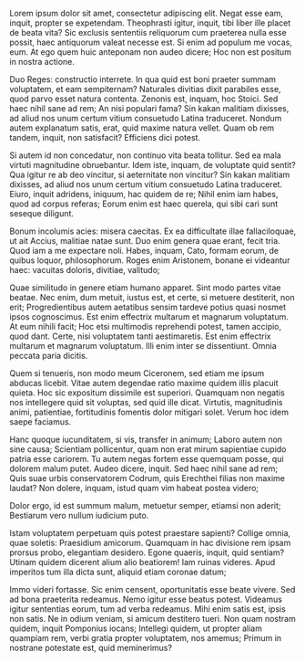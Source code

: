 ---
---
Lorem ipsum dolor sit amet, consectetur adipiscing elit. Negat esse eam, inquit, propter se expetendam. Theophrasti igitur, inquit, tibi liber ille placet de beata vita? Sic exclusis sententiis reliquorum cum praeterea nulla esse possit, haec antiquorum valeat necesse est. Si enim ad populum me vocas, eum. At ego quem huic anteponam non audeo dicere; Hoc non est positum in nostra actione. 

Duo Reges: constructio interrete. In qua quid est boni praeter summam voluptatem, et eam sempiternam? Naturales divitias dixit parabiles esse, quod parvo esset natura contenta. Zenonis est, inquam, hoc Stoici. Sed haec nihil sane ad rem; An nisi populari fama? Sin kakan malitiam dixisses, ad aliud nos unum certum vitium consuetudo Latina traduceret. Nondum autem explanatum satis, erat, quid maxime natura vellet. Quam ob rem tandem, inquit, non satisfacit? Efficiens dici potest. 

Si autem id non concedatur, non continuo vita beata tollitur. Sed ea mala virtuti magnitudine obruebantur. Idem iste, inquam, de voluptate quid sentit? Qua igitur re ab deo vincitur, si aeternitate non vincitur? Sin kakan malitiam dixisses, ad aliud nos unum certum vitium consuetudo Latina traduceret. Eiuro, inquit adridens, iniquum, hac quidem de re; Nihil enim iam habes, quod ad corpus referas; Eorum enim est haec querela, qui sibi cari sunt seseque diligunt. 

Bonum incolumis acies: misera caecitas. Ex ea difficultate illae fallaciloquae, ut ait Accius, malitiae natae sunt. Duo enim genera quae erant, fecit tria. Quod iam a me expectare noli. Habes, inquam, Cato, formam eorum, de quibus loquor, philosophorum. Roges enim Aristonem, bonane ei videantur haec: vacuitas doloris, divitiae, valitudo; 

Quae similitudo in genere etiam humano apparet. Sint modo partes vitae beatae. Nec enim, dum metuit, iustus est, et certe, si metuere destiterit, non erit; Progredientibus autem aetatibus sensim tardeve potius quasi nosmet ipsos cognoscimus. Est enim effectrix multarum et magnarum voluptatum. At eum nihili facit; Hoc etsi multimodis reprehendi potest, tamen accipio, quod dant. Certe, nisi voluptatem tanti aestimaretis. Est enim effectrix multarum et magnarum voluptatum. Illi enim inter se dissentiunt. Omnia peccata paria dicitis. 

Quem si tenueris, non modo meum Ciceronem, sed etiam me ipsum abducas licebit. Vitae autem degendae ratio maxime quidem illis placuit quieta. Hoc sic expositum dissimile est superiori. Quamquam non negatis nos intellegere quid sit voluptas, sed quid ille dicat. Virtutis, magnitudinis animi, patientiae, fortitudinis fomentis dolor mitigari solet. Verum hoc idem saepe faciamus. 

Hanc quoque iucunditatem, si vis, transfer in animum; Laboro autem non sine causa; Scientiam pollicentur, quam non erat mirum sapientiae cupido patria esse cariorem. Tu autem negas fortem esse quemquam posse, qui dolorem malum putet. Audeo dicere, inquit. Sed haec nihil sane ad rem; Quis suae urbis conservatorem Codrum, quis Erechthei filias non maxime laudat? Non dolere, inquam, istud quam vim habeat postea videro; 

Dolor ergo, id est summum malum, metuetur semper, etiamsi non aderit; Bestiarum vero nullum iudicium puto. 

Istam voluptatem perpetuam quis potest praestare sapienti? Collige omnia, quae soletis: Praesidium amicorum. Quamquam in hac divisione rem ipsam prorsus probo, elegantiam desidero. Egone quaeris, inquit, quid sentiam? Utinam quidem dicerent alium alio beatiorem! Iam ruinas videres. Apud imperitos tum illa dicta sunt, aliquid etiam coronae datum; 

Immo videri fortasse. Sic enim censent, oportunitatis esse beate vivere. Sed ad bona praeterita redeamus. Nemo igitur esse beatus potest. Videamus igitur sententias eorum, tum ad verba redeamus. Mihi enim satis est, ipsis non satis. Ne in odium veniam, si amicum destitero tueri. Non quam nostram quidem, inquit Pomponius iocans; Intellegi quidem, ut propter aliam quampiam rem, verbi gratia propter voluptatem, nos amemus; Primum in nostrane potestate est, quid meminerimus? 

